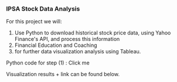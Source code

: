 ### IPSA Stock Data Analysis

For this project we will:

1. Use Python to download historical stock price data, using Yahoo Finance's API, and process this information
2. Financial Education and Coaching
3. for further data visualization analysis using Tableau. 

Python code for step (1) : Click me

Visualization results + link can be found below.

